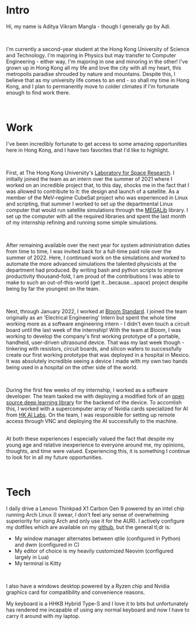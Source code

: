<h1 id="intro">Intro</h1>
<p>Hi, my name is Aditya Vikram Mangla - though I generally go by Adi.</p><br />
<p>I'm currently a second-year student at the Hong Kong University of Science and Technology. I'm majoring in Physics but may transfer to Computer Engineering - either way, I'm majoring in one and minoring in the other! I've grown up in Hong Kong all my life and love the city with all my heart, this metropolis paradise shrouded by nature and mountains. Despite this, I believe that as my university life comes to an end - so shall my time in Hong Kong, and I plan to permanently move to colder climates if I'm fortunate enough to find work there.</p>
<br />
<h1 id="work">Work</h1>
<p>I've been incredibly fortunate to get access to some amazing opportunities here in Hong Kong, and I have two favorites that I'd like to highlight.</p>
<br />
<p>First, at The Hong Kong University's <a href="https://www.lsr.hku.hk/" title="Laboratory for Space Research">Laboratory for Space Research</a>. I initially joined the team as an intern over the summer of 2021 where I worked on an incredible project that, to this day, shocks me in the fact that I was allowed to contribute to it: the design and launch of a satellite. As a member of the MeV-regime CubeSat project who was experienced in Linux and scripting, that summer I worked to set up the departmental Linux computer that would run satellite simulations through the <a href="https://megalibtoolkit.com/home.html" title="MEGALib">MEGALib</a> library. I set up the computer with all the required libraries and spent the last month of my internship refining and running some simple simulations.</p>
<br />
<p>After remaining available over the next year for system administration duties from time to time, I was invited back for a full-time paid role over the summer of 2022. Here, I continued work on the simulations and worked to automate the more advanced simulations the talented physicists at the department had produced. By writing bash and python scripts to improve productivity thousand-fold, I am proud of the contributions I was able to make to such an out-of-this-world (get it...because...space) project despite being by far the youngest on the team.</p>
<br />
<p>Next, through January 2022, I worked at <a href="https://www.bloomstandard.com/" title="Bloom Standard">Bloom Standard</a>. I joined the team originally as an 'Electrical Engineering' Intern but spent the whole time working more as a software engineering intern - I didn't even touch a circuit board until the last week of the internship! With the team at Bloom, I was working to develop the company's first working prototype of a portable, handheld, user-driven ultrasound device. That was my last week though - tinkering with resistors, circuit boards, and silicon wafers to successfully create our first working prototype that was deployed in a hospital in Mexico. It was absolutely incredible seeing a device I made with my own two hands being used in a hospital on the other side of the world.</p>
<p><br /></p>
<p>During the first few weeks of my internship, I worked as a software developer. The team tasked me with deploying a modified fork of an <a href="https://github.com/jannisborn/covid19_ultrasound/tree/master/pocovidnet" title="open source deep learning library">open source deep learning library</a> for the backend of the device. To accomlish this, I worked with a supercomputer array of Nvidia cards specialized for AI from <a href="https://hongkongai.org/" title="HK AI Labs">HK AI Labs</a>. On the team, I was responsible for setting up remote access through VNC and deploying the AI successfully to the machine. </p>
<p><br />
At both these experiences I especially valued the fact that despite my young age and relative inexperience to everyone around me, my opinions, thoughts, and time were valued. Experiencing this, it is something I continue to look for in all my future opportunities.</p>
<br />
<h1 id="tech">Tech</h1>
<p>I daily drive a Lenovo Thinkpad X1 Carbon Gen 9 powered by an intel chip running Arch Linux (I swear, I don&#39;t feel any sense of overwhelming superiority for using Arch and only use it for the AUR). I actively configure my dotfiles which are available on my <a href="https://github.com/AdityaRoot/dotfiles">github</a>, but the general tl;dr is:</p>
<ul>
<li>My window manager alternates between qtile (configured in Python) and dwm (configured in C)</li>
<li>My editor of choice is my heavily customized Neovim (configured largely in Lua)</li>
<li>My terminal is Kitty</li>
</ul>

<br />
<p>I also have a windows desktop powered by a Ryzen chip and Nvidia graphics card for compatibility and convenience reasons.</p>
<p>My keyboard is a HHKB Hybrid Type-S and I love it to bits but unfortunately has rendered me incapable of using any normal keyboard and now I have to carry it around with my laptop.</p>

